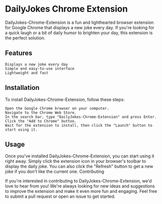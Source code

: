 # DailyJokes Chrome Extension

DailyJokes-Chrome-Extension is a fun and lighthearted browser extension for Google Chrome that displays a new joke every day. If you're looking for a quick laugh or a bit of daily humor to brighten your day, this extension is the perfect solution.

## Features

    Displays a new joke every day
    Simple and easy-to-use interface
    Lightweight and fast

## Installation

To install DailyJokes-Chrome-Extension, follow these steps:

    Open the Google Chrome browser on your computer.
    Navigate to the Chrome Web Store.
    In the search bar, type "DailyJokes-Chrome-Extension" and press Enter.
    Click the "Add to Chrome" button.
    Wait for the extension to install, then click the "Launch" button to start using it.

## Usage

Once you've installed DailyJokes-Chrome-Extension, you can start using it right away. Simply click the extension icon in your browser's toolbar to display the daily joke. You can also click the "Refresh" button to get a new joke if you don't like the current one.
Contributing

If you're interested in contributing to DailyJokes-Chrome-Extension, we'd love to hear from you! We're always looking for new ideas and suggestions to improve the extension and make it even more fun and engaging. Feel free to submit a pull request or open an issue to get started.
